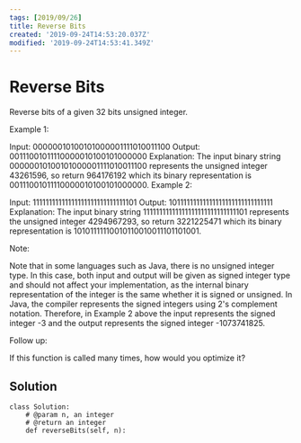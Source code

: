 ```yaml
---
tags: [2019/09/26]
title: Reverse Bits
created: '2019-09-24T14:53:20.037Z'
modified: '2019-09-24T14:53:41.349Z'
---
```


# Reverse Bits

Reverse bits of a given 32 bits unsigned integer.

 

Example 1:

Input: 00000010100101000001111010011100
Output: 00111001011110000010100101000000
Explanation: The input binary string 00000010100101000001111010011100 represents the unsigned integer 43261596, so return 964176192 which its binary representation is 00111001011110000010100101000000.
Example 2:

Input: 11111111111111111111111111111101
Output: 10111111111111111111111111111111
Explanation: The input binary string 11111111111111111111111111111101 represents the unsigned integer 4294967293, so return 3221225471 which its binary representation is 10101111110010110010011101101001.
 

Note:

Note that in some languages such as Java, there is no unsigned integer type. In this case, both input and output will be given as signed integer type and should not affect your implementation, as the internal binary representation of the integer is the same whether it is signed or unsigned.
In Java, the compiler represents the signed integers using 2's complement notation. Therefore, in Example 2 above the input represents the signed integer -3 and the output represents the signed integer -1073741825.
 

Follow up:

If this function is called many times, how would you optimize it?


## Solution

```
class Solution:
    # @param n, an integer
    # @return an integer
    def reverseBits(self, n):
        
```
